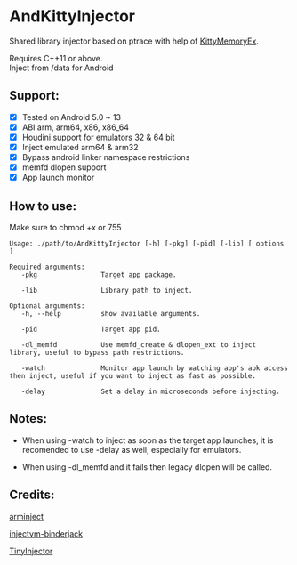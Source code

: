 # AndKittyInjector

Shared library injector based on ptrace with help of [KittyMemoryEx](https://github.com/MJx0/KittyMemoryEx).

Requires C++11 or above.</br>
Inject from /data for Android

<h2> Support: </h2>

- [x] Tested on Android 5.0  ~ 13
- [x] ABI arm, arm64, x86, x86_64
- [x] Houdini support for emulators 32 & 64 bit
- [x] Inject emulated arm64 & arm32
- [x] Bypass android linker namespace restrictions
- [x] memfd dlopen support
- [x] App launch monitor

<h2> How to use: </h2>
Make sure to chmod +x or 755

```
Usage: ./path/to/AndKittyInjector [-h] [-pkg] [-pid] [-lib] [ options ]

Required arguments:
   -pkg                Target app package.
   
   -lib                Library path to inject.

Optional arguments:
   -h, --help          show available arguments.
   
   -pid                Target app pid.
   
   -dl_memfd           Use memfd_create & dlopen_ext to inject library, useful to bypass path restrictions.
   
   -watch              Monitor app launch by watching app's apk access then inject, useful if you want to inject as fast as possible.
   
   -delay              Set a delay in microseconds before injecting.
   ```
<h2>Notes: </h2>

- When using -watch to inject as soon as the target app launches, it is recomended to use -delay as well, especially for emulators.


- When using -dl_memfd and it fails then legacy dlopen will be called.


<h2>Credits: </h2>

[arminject](https://github.com/evilsocket/arminject)

[injectvm-binderjack](https://github.com/Chainfire/injectvm-binderjack)

[TinyInjector](https://github.com/shunix/TinyInjector)
